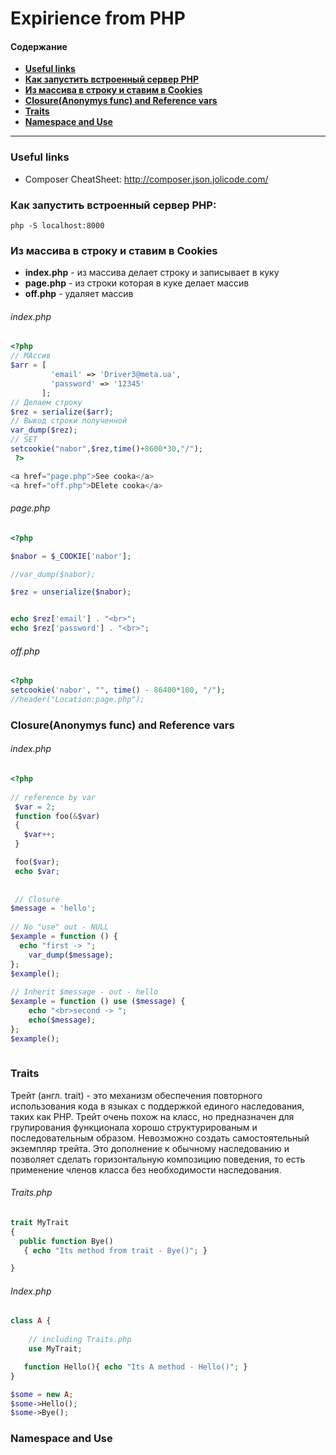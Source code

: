 # Expirience from PHP



#### Содержание 
* [**Useful links**](#useful-links)
* [**Как запустить встроенный сервер PHP**](#Как-запустить-встроенный-сервер-php)
* [**Из массива в строку и ставим в Cookies**](#Из-массива-в-строку-и-ставим-в-cookies)
* [**Closure(Anonymys func) and Reference vars**](#closureanonymys-func-and-reference-vars)
* [**Traits**](#traits)
* [**Namespace and Use**](#namespace-and-use)

---


### Useful links
* Composer CheatSheet: http://composer.json.jolicode.com/

### Как запустить встроенный сервер PHP:
```
php -S localhost:8000
```

### Из массива в строку и ставим в Cookies

* **index.php** - из массива делает строку и записывает в куку
* **page.php** - из строки которая в куке делает массив
* **off.php** - удаляет массив

###### index.php
```php
<?php
// МАссив
$arr = [
         'email' => 'Driver3@meta.ua',
         'password' => '12345'
       ];
// Делаем строку
$rez = serialize($arr);
// Вывод строки полученной
var_dump($rez);
// SET 
setcookie("nabor",$rez,time()+8600*30,"/");
 ?>

<a href="page.php">See cooka</a>
<a href="off.php">DElete cooka</a>

```


###### page.php
```php
<?php

$nabor = $_COOKIE['nabor'];

//var_dump($nabor);

$rez = unserialize($nabor);


echo $rez['email'] . "<br>";
echo $rez['password'] . "<br>";

```


###### off.php
```php
<?php
setcookie('nabor', "", time() - 86400*100, "/");
//header("Location:page.php");

```

### Closure(Anonymys func) and Reference vars

###### index.php
```php
<?php
 
// reference by var 
 $var = 2;
 function foo(&$var)
 {
   $var++;
 }

 foo($var);
 echo $var;
 
 
 // Closure
$message = 'hello';
 
// No "use" out - NULL
$example = function () {
  echo "first -> ";
    var_dump($message);
};
$example();
 
// Inherit $message - out - hello
$example = function () use ($message) {
    echo "<br>second -> ";
    echo($message);
};
$example();
 
```


### Traits

Трейт (англ. trait) - это механизм обеспечения повторного использования кода в языках с поддержкой единого наследования, 
таких как PHP. Трейт очень похож на класс, но предназначен для групирования функционала хорошо структурированым и
последовательным образом. Невозможно создать самостоятельный экземпляр трейта. Это дополнение к обычному наследованию 
и позволяет сделать горизонтальную композицию поведения, то есть применение членов класса без необходимости наследования. 

###### Traits.php
```php
trait MyTrait
{
  public function Bye()
   { echo "Its method from trait - Bye()"; }

}
```


###### Index.php
```php
class A {
    
    // including Traits.php
    use MyTrait;

   function Hello(){ echo "Its A method - Hello()"; }
}

$some = new A;
$some->Hello();
$some->Bye();

```





### Namespace and Use
